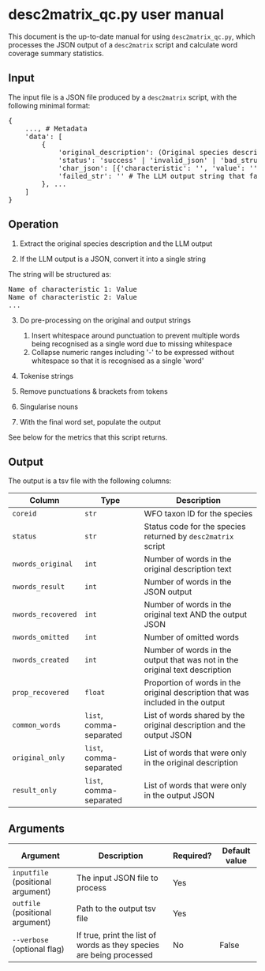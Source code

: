 # desc2matrix_qc.py user manual

This document is the up-to-date manual for using `desc2matrix_qc.py`, which processes the JSON output of a `desc2matrix` script and calculate word coverage summary statistics.

## Input

The input file is a JSON file produced by a `desc2matrix` script, with the following minimal format:

<pre>
{
    ..., # Metadata
    'data': [
        {
            'original_description': (Original species description),
            'status': 'success' | 'invalid_json' | 'bad_structure' | ..., # Parsing status
            'char_json': [{'characteristic': '', 'value': ''}, ...], # Structured JSON output upon successful parsing
            'failed_str': '' # The LLM output string that failed to parse; this script will still use this!
        }, ...
    ]
}
</pre>

## Operation

1. Extract the original species description and the LLM output

2. If the LLM output is a JSON, convert it into a single string

The string will be structured as:
<pre>
Name of characteristic 1: Value
Name of characteristic 2: Value
...
</pre>

3. Do pre-processing on the original and output strings

    1. Insert whitespace around punctuation to prevent multiple words being recognised as a single word due to missing whitespace
    2. Collapse numeric ranges including '-' to be expressed without whitespace so that it is recognised as a single 'word'

4. Tokenise strings

5. Remove punctuations & brackets from tokens

6. Singularise nouns

7. With the final word set, populate the output

See below for the metrics that this script returns.

## Output

The output is a tsv file with the following columns:

| Column | Type | Description |
| --- | --- | --- |
| `coreid` | `str` | WFO taxon ID for the species |
| `status` | `str` | Status code for the species returned by `desc2matrix` script |
| `nwords_original` | `int` | Number of words in the original description text |
| `nwords_result` | `int` | Number of words in the JSON output |
| `nwords_recovered` | `int` | Number of words in the original text AND the output JSON |
| `nwords_omitted` | `int` | Number of omitted words |
| `nwords_created` | `int` | Number of words in the output that was not in the original text description |
| `prop_recovered` | `float` | Proportion of words in the original description that was included in the output |
| `common_words` | `list`, comma-separated | List of words shared by the original description and the output JSON |
| `original_only` | `list`, comma-separated | List of words that were only in the original description |
| `result_only` | `list`, comma-separated | List of words that were only in the output JSON |

## Arguments

| Argument | Description | Required? | Default value |
| --- | --- | --- | --- |
| `inputfile` (positional argument) | The input JSON file to process | Yes | |
| `outfile` (positional argument) | Path to the output tsv file | Yes | |
| `--verbose` (optional flag) | If true, print the list of words as they species are being processed | No | False |
